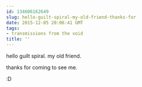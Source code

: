 ```yaml
---
id: 134606162649
slug: hello-guilt-spiral-my-old-friend-thanks-for
date: 2015-12-05 20:06:41 GMT
tags:
- transmissions from the void
title: ''
---
```


hello guilt spiral. my old friend.

thanks for coming to see me.

:D